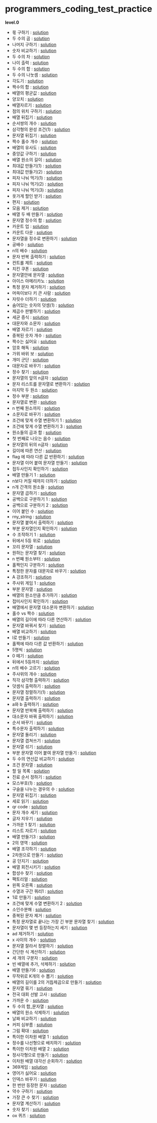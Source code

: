 # programmers_coding_test_practice
**level.0**
- 몫 구하기 : [solution](https://github.com/dlrms6172/programmers_coding_test_practice/blob/master/src/programmers/level0/find_a_share.java)
- 두 수의 곱 : [solution](https://github.com/dlrms6172/programmers_coding_test_practice/blob/master/src/programmers/level0/product_of_two_numbers.java)
- 나머지 구하기 : [solution](https://github.com/dlrms6172/programmers_coding_test_practice/blob/master/src/programmers/level0/find_the_rest.java)
- 숫자 비교하기 : [solution](https://github.com/dlrms6172/programmers_coding_test_practice/blob/master/src/programmers/level0/compare_numbers.java)
- 두 수의 차 : [solution](https://github.com/dlrms6172/programmers_coding_test_practice/blob/master/src/programmers/level0/subtraction_of_two_numbers.java)
- 나이 출력 : [solution](https://github.com/dlrms6172/programmers_coding_test_practice/blob/master/src/programmers/level0/age_output.java) 
- 두 수의 합 : [solution](https://github.com/dlrms6172/programmers_coding_test_practice/blob/master/src/programmers/level0/sum_of_two_numbers.java)
- 두 수의 나눗셈 : [solution](https://github.com/dlrms6172/programmers_coding_test_practice/blob/master/src/programmers/level0/division_of_two_numbers.java)
- 각도기 : [solution](https://github.com/dlrms6172/programmers_coding_test_practice/blob/master/src/programmers/level0/protractor.java)
- 짝수의 합 : [solution](https://github.com/dlrms6172/programmers_coding_test_practice/blob/master/src/programmers/level0/sum_of_even_numbers.java)
- 배열의 평균값 : [solution](https://github.com/dlrms6172/programmers_coding_test_practice/blob/master/src/programmers/level0/average_of_array.java)
- 양꼬치 : [solution](https://github.com/dlrms6172/programmers_coding_test_practice/blob/master/src/programmers/level0/lamb_skewers.java)
- 배열자르기 : [solution](https://github.com/dlrms6172/programmers_coding_test_practice/blob/master/src/programmers/level0/cut_array.java)
- 점의 위치 구하기 : [solution](https://github.com/dlrms6172/programmers_coding_test_practice/blob/master/src/programmers/level0/find_the_location_of_a_point.java)
- 배열 뒤집기 : [solution](https://github.com/dlrms6172/programmers_coding_test_practice/blob/master/src/programmers/level0/flip_array.java)
- 순서쌍의 개수 : [solution](https://github.com/dlrms6172/programmers_coding_test_practice/blob/master/src/programmers/level0/numbers_of_ordered_pairs.java)
- 삼각형의 완성 조건(1) : [solution](https://github.com/dlrms6172/programmers_coding_test_practice/blob/master/src/programmers/level0/conditions_for_completing_a_triangle_1.java)
- 문자열 뒤집기 : [solution](https://github.com/dlrms6172/programmers_coding_test_practice/blob/master/src/programmers/level0/reverse_string.java)
- 짝수 홀수 개수 : [solution](https://github.com/dlrms6172/programmers_coding_test_practice/blob/master/src/programmers/level0/even_odd_number.java)
- 배열의 유사도 : [solution](https://github.com/dlrms6172/programmers_coding_test_practice/blob/master/src/programmers/level0/array_similarity.java)
- 중앙값 구하기 : [solution](https://github.com/dlrms6172/programmers_coding_test_practice/blob/master/src/programmers/level0/finding_the_median.java)
- 배열 원소의 길이 : [solution](https://github.com/dlrms6172/programmers_coding_test_practice/blob/master/src/programmers/level0/length_of_array.java)
- 최대값 만들기(1) : [solution](https://github.com/dlrms6172/programmers_coding_test_practice/blob/master/src/programmers/level0/create_max_1.java)
- 최대값 만들기(2) : [solution](https://github.com/dlrms6172/programmers_coding_test_practice/blob/master/src/programmers/level0/create_max_2.java)
- 피자 나눠 먹기(1) : [solution](https://github.com/dlrms6172/programmers_coding_test_practice/blob/master/src/programmers/level0/share_a_pizza_1.java)
- 피자 나눠 먹기(2) : [solution](https://github.com/dlrms6172/programmers_coding_test_practice/blob/master/src/programmers/level0/share_a_pizza_2.java)
- 피자 나눠 먹기(3) : [solution](https://github.com/dlrms6172/programmers_coding_test_practice/blob/master/src/programmers/level0/share_a_pizza_3.java)
- 옷가게 할인 받기 : [solution](https://github.com/dlrms6172/programmers_coding_test_practice/blob/master/src/programmers/level0/get_a_discount_on_a_clothing_store.java)
- 편지 : [solution](https://github.com/dlrms6172/programmers_coding_test_practice/blob/master/src/programmers/level0/letter.java)
- 모음 제거 : [solution](https://github.com/dlrms6172/programmers_coding_test_practice/blob/master/src/programmers/level0/vowel_removal.java)
- 배열 두 배 만들기 : [solution](https://github.com/dlrms6172/programmers_coding_test_practice/blob/master/src/programmers/level0/double_the_array.java)
- 문자열 정수의 합 : [solution](https://github.com/dlrms6172/programmers_coding_test_practice/blob/master/src/programmers/level0/sum_of_string_integers.java)
- 카운트 업 : [solution](https://github.com/dlrms6172/programmers_coding_test_practice/blob/master/src/programmers/level0/count_up.java)
- 카운트 다운 : [solution](https://github.com/dlrms6172/programmers_coding_test_practice/blob/master/src/programmers/level0/count_down.java)
- 문자열을 정수로 변환하기 : [solution](https://github.com/dlrms6172/programmers_coding_test_practice/blob/master/src/programmers/level0/convert_string_to_integer.java)
- 공배수 : [solution](https://github.com/dlrms6172/programmers_coding_test_practice/blob/master/src/programmers/level0/common_multiple.java)
- n의 배수 : [solution](https://github.com/dlrms6172/programmers_coding_test_practice/blob/master/src/programmers/level0/multiple_of_n.java)
- 문자 반복 출력하기 : [solution](https://github.com/dlrms6172/programmers_coding_test_practice/blob/master/src/programmers/level0/print_text_repeatedly.java)
- 컨트롤 제트 : [solution](https://github.com/dlrms6172/programmers_coding_test_practice/blob/master/src/programmers/level0/control_z.java)
- 치킨 쿠폰 : [solution](https://github.com/dlrms6172/programmers_coding_test_practice/blob/master/src/programmers/level0/chicken_coupon.java)
- 문자열안에 문자열 : [solution](https://github.com/dlrms6172/programmers_coding_test_practice/blob/master/src/programmers/level0/string_in_string.java)
- 아이스 아메리카노 : [solution](https://github.com/dlrms6172/programmers_coding_test_practice/blob/master/src/programmers/level0/ice_americano.java)
- 특정 문자 제거하기 : [solution](https://github.com/dlrms6172/programmers_coding_test_practice/blob/master/src/programmers/level0/remove_specific_characters.java)
- 머쓱이보다 키 큰 사람 : [solution](https://github.com/dlrms6172/programmers_coding_test_practice/blob/master/src/programmers/level0/a_person_taller_than_a_shy_person.java)
- 자릿수 더하기 : [solution](https://github.com/dlrms6172/programmers_coding_test_practice/blob/master/src/programmers/level0/add_digits.java)
- 숨어있는 숫자의 덧셈(1) : [solution](https://github.com/dlrms6172/programmers_coding_test_practice/blob/master/src/programmers/level0/addition_of_hidden_numbers.java)
- 제곱수 판별하기 : [solution](https://github.com/dlrms6172/programmers_coding_test_practice/blob/master/src/programmers/level0/determine_the_number_of_squares.java)
- 세균 증식 : [solution](https://github.com/dlrms6172/programmers_coding_test_practice/blob/master/src/programmers/level0/bacterial_growth.java)
- 대문자와 소문자 : [solution](https://github.com/dlrms6172/programmers_coding_test_practice/blob/master/src/programmers/level0/uppercase_and_lowercase.java)
- 배열 자르기 : [solution](https://github.com/dlrms6172/programmers_coding_test_practice/blob/master/src/programmers/level0/cut_array.java)
- 중복된 숫자 개수 : [solution](https://github.com/dlrms6172/programmers_coding_test_practice/blob/master/src/programmers/level0/number_of_duplicate_digits.java)
- 짝수는 싫어요 : [solution](https://github.com/dlrms6172/programmers_coding_test_practice/blob/master/src/programmers/level0/I_do_not_like_even_numbers.java)
- 암호 해독 : [solution](https://github.com/dlrms6172/programmers_coding_test_practice/blob/master/src/programmers/level0/decryption.java)
- 가위 바위 보 : [solution](https://github.com/dlrms6172/programmers_coding_test_practice/blob/master/src/programmers/level0/rock_paper_scissors.java)
- 개미 군단 : [solution](https://github.com/dlrms6172/programmers_coding_test_practice/blob/master/src/programmers/level0/ant_colony.java)
- 대문자로 바꾸기 : [solution](https://github.com/dlrms6172/programmers_coding_test_practice/blob/master/src/programmers/level0/change_to_upper_case.java)
- 정수 찾기 : [solution](https://github.com/dlrms6172/programmers_coding_test_practice/blob/master/src/programmers/level0/find_integer.java)
- 문자열의 앞의 n글자 : [solution](https://github.com/dlrms6172/programmers_coding_test_practice/blob/master/src/programmers/level0/first_n_characters_of_string.java)
- 문자 리스트를 문자열로 변환하기 : [solution](https://github.com/dlrms6172/programmers_coding_test_practice/blob/master/src/programmers/level0/convert_character_list_to_string.java)
- 마지막 두 원소 : [solution](https://github.com/dlrms6172/programmers_coding_test_practice/blob/master/src/programmers/level0/last_two_elements.java)
- 정수 부분 : [solution](https://github.com/dlrms6172/programmers_coding_test_practice/blob/master/src/programmers/level0/integer_part.java)
- 문자열로 변환 : [solution](https://github.com/dlrms6172/programmers_coding_test_practice/blob/master/src/programmers/level0/convert_to_string.java)
- n 번째 원소까지 : [solution](https://github.com/dlrms6172/programmers_coding_test_practice/blob/master/src/programmers/level0/up_to_the_nth_element.java)
- 소문자로 바꾸기 : [solution](https://github.com/dlrms6172/programmers_coding_test_practice/blob/master/src/programmers/level0/change_to_lower_case.java)
- 조건에 맞게 수열 변환하기 1 : [solution](https://github.com/dlrms6172/programmers_coding_test_practice/blob/master/src/programmers/level0/converting_sequences_according_to_conditions_1.java)
- 조건에 맞게 수열 변환하기 3 : [solution](https://github.com/dlrms6172/programmers_coding_test_practice/blob/master/src/programmers/level0/converting_sequences_according_to_conditions_3.java)
- 원소들의 곱과 합 : [solution](https://github.com/dlrms6172/programmers_coding_test_practice/blob/master/src/programmers/level0/multiplication_and_sum_of_elements.java)
- 첫 번째로 나오는 음수 : [solution](https://github.com/dlrms6172/programmers_coding_test_practice/blob/master/src/programmers/level0/first_negative_number.java)
- 문자열의 뒤의 n글자 : [solution](https://github.com/dlrms6172/programmers_coding_test_practice/blob/master/src/programmers/level0/last_n_characters_of_string.java)
- 길이에 따른 연산 : [solution](https://github.com/dlrms6172/programmers_coding_test_practice/blob/master/src/programmers/level0/operation_along_the_length.java)
- flag 에 따라 다른 값 반환하기 : [solution](https://github.com/dlrms6172/programmers_coding_test_practice/blob/master/src/programmers/level0/return_different_values_depending_on_flag.java)
- 문자열 이어 붙여 문자열 만들기 : [solution](https://github.com/dlrms6172/programmers_coding_test_practice/blob/master/src/programmers/level0/concatenate_letters_to_create_a_string.java)
- 접두사인지 확인하기 : [solution](https://github.com/dlrms6172/programmers_coding_test_practice/blob/master/src/programmers/level0/check_if_prefix.java)
- 배열 만들기 1 : [solution](https://github.com/dlrms6172/programmers_coding_test_practice/blob/master/src/programmers/level0/create_array_1.java)
- n보다 커질 때까지 더하기 : [solution](https://github.com/dlrms6172/programmers_coding_test_practice/blob/master/src/programmers/level0/add_until_greater_than_n.java)
- n개 간격의 원소들 : [solution](https://github.com/dlrms6172/programmers_coding_test_practice/blob/master/src/programmers/level0/elements_in_n_intervals.java)
- 문자열 곱하기 : [solution](https://github.com/dlrms6172/programmers_coding_test_practice/blob/master/src/programmers/level0/multiply_a_string.java)
- 공백으로 구분하기 1 : [solution](https://github.com/dlrms6172/programmers_coding_test_practice/blob/master/src/programmers/level0/separate_by_space_1.java)
- 공백으로 구분하기 2 : [solution](https://github.com/dlrms6172/programmers_coding_test_practice/blob/master/src/programmers/level0/separate_by_space_2.java)
- 이어 붙인 수 : [solution](https://github.com/dlrms6172/programmers_coding_test_practice/blob/master/src/programmers/level0/number_of_concatenations.java)
- rny_string : [solution](https://github.com/dlrms6172/programmers_coding_test_practice/blob/master/src/programmers/level0/rny_string.java)
- 문자열 붙여서 출력하기 : [solution](https://github.com/dlrms6172/programmers_coding_test_practice/blob/master/src/programmers/level0/print_with_string.java)
- 부분 문자열인지 확인하기 : [solution](https://github.com/dlrms6172/programmers_coding_test_practice/blob/master/src/programmers/level0/check_if_substring.java)
- 수 조작하기 1 : [solution](https://github.com/dlrms6172/programmers_coding_test_practice/blob/master/src/programmers/level0/manipulate_the_number_1.java)
- 뒤에서 5등 위로 : [solution](https://github.com/dlrms6172/programmers_coding_test_practice/blob/master/src/programmers/level0/fiveth_from_the_back.java)
- 꼬리 문자열 : [solution](https://github.com/dlrms6172/programmers_coding_test_practice/blob/master/src/programmers/level0/tail_string.java)
- 원하는 문자열 찾기 : [solution](https://github.com/dlrms6172/programmers_coding_test_practice/blob/master/src/programmers/level0/find_the_string_you_want.java)
- n 번째 원소부터 : [solution](https://github.com/dlrms6172/programmers_coding_test_practice/blob/master/src/programmers/level0/from_the_nth_element.java)
- 홀짝인지 구분하기 : [solution](https://github.com/dlrms6172/programmers_coding_test_practice/blob/master/src/programmers/level0/determine_whether_a_number_is_odd_or_even.java)
- 특정한 문자를 대문자로 바꾸기 : [solution](https://github.com/dlrms6172/programmers_coding_test_practice/blob/master/src/programmers/level0/capitalize_specific_letters.java)
- A 강조하기 : [solution](https://github.com/dlrms6172/programmers_coding_test_practice/blob/master/src/programmers/level0/a_Emphasize.java)
- 주사위 게임 1 : [solution](https://github.com/dlrms6172/programmers_coding_test_practice/blob/master/src/programmers/level0/dice_game_1.java)
- 부분 문자열 : [solution](https://github.com/dlrms6172/programmers_coding_test_practice/blob/master/src/programmers/level0/substring.java)
- 배열의 원소만큼 추가하기 : [solution](https://github.com/dlrms6172/programmers_coding_test_practice/blob/master/src/programmers/level0/add_as_many_elements_as_array.java)
- 접미사인지 확인하기 : [solution](https://github.com/dlrms6172/programmers_coding_test_practice/blob/master/src/programmers/level0/check_if_it_is_a_suffix.java)
- 배열에서 문자열 대소문자 변환하기 : [solution](https://github.com/dlrms6172/programmers_coding_test_practice/blob/master/src/programmers/level0/convert_string_case_in_array.java)
- 홀수 vs 짝수 : [solution](https://github.com/dlrms6172/programmers_coding_test_practice/blob/master/src/programmers/level0/odd_vs_even.java)
- 배열의 길이에 따라 다른 연산하기 : [solution](https://github.com/dlrms6172/programmers_coding_test_practice/blob/master/src/programmers/level0/different_operations_depending_on_the_length_of_an_array.java)
- 문자열 바꿔서 찾기 : [solution](https://github.com/dlrms6172/programmers_coding_test_practice/blob/master/src/programmers/level0/find_by_replacing_the_string.java)
- 배열 비교하기 : [solution](https://github.com/dlrms6172/programmers_coding_test_practice/blob/master/src/programmers/level0/compare_array.java)
- l로 만들기 : [solution](https://github.com/dlrms6172/programmers_coding_test_practice/blob/master/src/programmers/level0/make_l.java)
- 홀짝에 따라 다른 값 반환하기 : [solution](https://github.com/dlrms6172/programmers_coding_test_practice/blob/master/src/programmers/level0/returning_different_values_depending_on_odd_or_even.java)
- 5명씩 : [solution](https://github.com/dlrms6172/programmers_coding_test_practice/blob/master/src/programmers/level0/five_each.java)
- 0 떼기 : [solution](https://github.com/dlrms6172/programmers_coding_test_practice/blob/master/src/programmers/level0/off_zero.java)
- 뒤에서 5등까지 : [solution](https://github.com/dlrms6172/programmers_coding_test_practice/blob/master/src/programmers/level0/from_back_to_fifth.java)
- n의 배수 고르기 : [solution](https://github.com/dlrms6172/programmers_coding_test_practice/blob/master/src/programmers/level0/pick_a_multiple_of_n.java)
- 주사위의 개수 : [solution](https://github.com/dlrms6172/programmers_coding_test_practice/blob/master/src/programmers/level0/number_of_dice.java)
- 직각 삼각형 출력하기 : [solution](https://github.com/dlrms6172/programmers_coding_test_practice/blob/master/src/programmers/level0/print_right_triangle.java)
- 덧셈식 출력하기 : [solution](https://github.com/dlrms6172/programmers_coding_test_practice/blob/master/src/programmers/level0/print_addition_expression.java)
- 문자열 정렬하기(1) : [solution](https://github.com/dlrms6172/programmers_coding_test_practice/blob/master/src/programmers/level0/sorting_strings_1.java)
- 문자열 출력하기 : [solution](https://github.com/dlrms6172/programmers_coding_test_practice/blob/master/src/programmers/level0/printing_a_string.java)
- a와 b 출력하기 : [solution](https://github.com/dlrms6172/programmers_coding_test_practice/blob/master/src/programmers/level0/print_a_and_b.java)
- 문자열 반복해 출력하기 : [solution](https://github.com/dlrms6172/programmers_coding_test_practice/blob/master/src/programmers/level0/printing_a_string_repeatedly.java)
- 대소문자 바꿔 출력하기 : [solution](https://github.com/dlrms6172/programmers_coding_test_practice/blob/master/src/programmers/level0/print_with_case_changed.java)
- 순서 바꾸기 : [solution](https://github.com/dlrms6172/programmers_coding_test_practice/blob/master/src/programmers/level0/change_order.java)
- 특수문자 출력하기 : [solution](https://github.com/dlrms6172/programmers_coding_test_practice/blob/master/src/programmers/level0/print_special_characters.java)
- 문자열 돌리기 : [solution](https://github.com/dlrms6172/programmers_coding_test_practice/blob/master/src/programmers/level0/twist_the_string.java)
- 문자열 겹쳐쓰기 : [solution](https://github.com/dlrms6172/programmers_coding_test_practice/blob/master/src/programmers/level0/overwriting_strings.java)
- 문자열 섞기 : [solution](https://github.com/dlrms6172/programmers_coding_test_practice/blob/master/src/programmers/level0/shuffle_strings.java)
- 부분 문자열 이어 붙여 문자열 만들기 : [solution](https://github.com/dlrms6172/programmers_coding_test_practice/blob/master/src/programmers/level0/create_a_string_by_concatenating_substrings.java)
- 두 수의 연산값 비교하기 : [solution](https://github.com/dlrms6172/programmers_coding_test_practice/blob/master/src/programmers/level0/to_compare_two_operational_values.java)
- 조건 문자열 : [solution](https://github.com/dlrms6172/programmers_coding_test_practice/blob/master/src/programmers/level0/condition_string.java)
- 할 일 목록 : [solution](https://github.com/dlrms6172/programmers_coding_test_practice/blob/master/src/programmers/level0/to_do_list.java)
- 진료 순서 정하기 : [solution](https://github.com/dlrms6172/programmers_coding_test_practice/blob/master/src/programmers/level0/determine_the_order_of_treatment.java)
- 모스부호(1) : [solution](https://github.com/dlrms6172/programmers_coding_test_practice/blob/master/src/programmers/level0/morse_code1.java)
- 구슬을 나누는 경우의 수 : [solution](https://github.com/dlrms6172/programmers_coding_test_practice/blob/master/src/programmers/level0/number_of_ways_to_divide_beads.java)
- 문자열 뒤집기 : [solution](https://github.com/dlrms6172/programmers_coding_test_practice/blob/master/src/programmers/level0/flip_string.java)
- 세로 읽기 : [solution](https://github.com/dlrms6172/programmers_coding_test_practice/blob/master/src/programmers/level0/vertical_reading.java)
- qr code : [solution](https://github.com/dlrms6172/programmers_coding_test_practice/blob/master/src/programmers/level0/qr_code.java)
- 문자 개수 세기 : [solution](https://github.com/dlrms6172/programmers_coding_test_practice/blob/master/src/programmers/level0/counting_characters.java)
- 글자 지우기 : [solution](https://github.com/dlrms6172/programmers_coding_test_practice/blob/master/src/programmers/level0/erase_letters.java)
- 가까운 1 찾기 : [solution](https://github.com/dlrms6172/programmers_coding_test_practice/blob/master/src/programmers/level0/find_1_near_you.java)
- 리스트 자르기 : [solution](https://github.com/dlrms6172/programmers_coding_test_practice/blob/master/src/programmers/level0/truncate_list.java)
- 배열 만들기3 : [solution](https://github.com/dlrms6172/programmers_coding_test_practice/blob/master/src/programmers/level0/create_an_array3.java)
- 2의 영역 : [solution](https://github.com/dlrms6172/programmers_coding_test_practice/blob/master/src/programmers/level0/area_of_2.java)
- 배열 조각하기 : [solution](https://github.com/dlrms6172/programmers_coding_test_practice/blob/master/src/programmers/level0/sculpting_an_array.java)
- 2차원으로 만들기 : [solution](https://github.com/dlrms6172/programmers_coding_test_practice/blob/master/src/programmers/level0/make_it_two_dimensional.java)
- 공 던지기 : [solution](https://github.com/dlrms6172/programmers_coding_test_practice/blob/master/src/programmers/level0/throw_a_ball.java)
- 배열 회전시키기 : [solution](https://github.com/dlrms6172/programmers_coding_test_practice/blob/master/src/programmers/level0/rotating_an_array.java)
- 합성수 찾기 : [solution](https://github.com/dlrms6172/programmers_coding_test_practice/blob/master/src/programmers/level0/find_composite_numbers.java)
- 팩토리얼 : [solution](https://github.com/dlrms6172/programmers_coding_test_practice/blob/master/src/programmers/level0/factorial.java)
- 왼쪽 오른쪽 : [solution](https://github.com/dlrms6172/programmers_coding_test_practice/blob/master/src/programmers/level0/left_right.java)
- 수열과 구간 쿼리1 : [solution](https://github.com/dlrms6172/programmers_coding_test_practice/blob/master/src/programmers/level0/sequence_and_interval_queries1.java)
- 1로 만들기 : [solution](https://github.com/dlrms6172/programmers_coding_test_practice/blob/master/src/programmers/level0/make_it_1.java)
- 조건에 맞게 수열 변환하기 2 : [solution](https://github.com/dlrms6172/programmers_coding_test_practice/blob/master/src/programmers/level0/converting_sequences_according_to_conditions_2.java)
- 소인수분해 : [solution](https://github.com/dlrms6172/programmers_coding_test_practice/blob/master/src/programmers/level0/factorization.java)
- 중복된 문자 제거 : [solution](https://github.com/dlrms6172/programmers_coding_test_practice/blob/master/src/programmers/level0/remove_duplicate_characters.java)
- 특정 문자열로 끝나는 가장 긴 부분 문자열 찾기 : [solution](https://github.com/dlrms6172/programmers_coding_test_practice/blob/master/src/programmers/level0/find_longest_substring_ending_with_specific_string.java)
- 문자열이 몇 번 등장하는지 세기 : [solution](https://github.com/dlrms6172/programmers_coding_test_practice/blob/master/src/programmers/level0/count_how_many_times_a_string_appears.java)
- ad 제거하기 : [solution](https://github.com/dlrms6172/programmers_coding_test_practice/blob/master/src/programmers/level0/remove_ad.java)
- x 사이의 개수 : [solution](https://github.com/dlrms6172/programmers_coding_test_practice/blob/master/src/programmers/level0/number_between_x.java)
- 문자열 잘라서 정렬하기 : [solution](https://github.com/dlrms6172/programmers_coding_test_practice/blob/master/src/programmers/level0/cut_and_sort_strings.java)
- 간단한 식 계산하기 : [solution](https://github.com/dlrms6172/programmers_coding_test_practice/blob/master/src/programmers/level0/evaluate_simple_expressions.java)
- 세 개의 구분자 : [solution](https://github.com/dlrms6172/programmers_coding_test_practice/blob/master/src/programmers/level0/three_separators.java)
- 빈 배열에 추가, 삭제하기 : [solution](https://github.com/dlrms6172/programmers_coding_test_practice/blob/master/src/programmers/level0/adding_and_deleting_from_an_empty_array.java)
- 배열 만들기6 : [solution](https://github.com/dlrms6172/programmers_coding_test_practice/blob/master/src/programmers/level0/create_an_array6.java)
- 무작위로 K개의 수 뽑기 : [solution](https://github.com/dlrms6172/programmers_coding_test_practice/blob/master/src/programmers/level0/randomly_draw_K_numbers.java)
- 배열의 길이를 2의 거듭제곱으로 만들기 : [solution](https://github.com/dlrms6172/programmers_coding_test_practice/blob/master/src/programmers/level0/make_the_length_of_an_array_a_power_of_2.java)
- 문자열 묶기 : [solution](https://github.com/dlrms6172/programmers_coding_test_practice/blob/master/src/programmers/level0/string_string.java)
- 전국 대회 선발 고사 : [solution](https://github.com/dlrms6172/programmers_coding_test_practice/blob/master/src/programmers/level0/national_competition_selection_test.java)
- 가까운 수 : [solution](https://github.com/dlrms6172/programmers_coding_test_practice/blob/master/src/programmers/level0/close_number.java)
- 두 수의 합_문자열 : [solution](https://github.com/dlrms6172/programmers_coding_test_practice/blob/master/src/programmers/level0/sum_of_two_numbers_string.java) 
- 배열의 원소 삭제하기 : [solution](https://github.com/dlrms6172/programmers_coding_test_practice/blob/master/src/programmers/level0/deleting_elements_from_an_array.java)
- 날짜 비교하기 : [solution](https://github.com/dlrms6172/programmers_coding_test_practice/blob/master/src/programmers/level0/compare_dates.java)
- 커피 심부름 : [solution](https://github.com/dlrms6172/programmers_coding_test_practice/blob/master/src/programmers/level0/coffee_errands.java)
- 그림 확대 : [solution](https://github.com/dlrms6172/programmers_coding_test_practice/blob/master/src/programmers/level0/enlarge_the_picture.java)
- 특이한 이차원 배열 1 : [solution](https://github.com/dlrms6172/programmers_coding_test_practice/blob/master/src/programmers/level0/special_two_dimensional_array1.java)
- 정수를 나선형으로 배치하기 : [solution](https://github.com/dlrms6172/programmers_coding_test_practice/blob/master/src/programmers/level0/arrange_integers_in_a_spiral.java)
- 특이한 이차원 배열 2 : [solution](https://github.com/dlrms6172/programmers_coding_test_practice/blob/master/src/programmers/level0/special_two_dimensional_array2.java)
- 정사각형으로 만들기 : [solution](https://github.com/dlrms6172/programmers_coding_test_practice/blob/master/src/programmers/level0/make_it_square.java)
- 이차원 배열 대각선 순회하기 : [solution](https://github.com/dlrms6172/programmers_coding_test_practice/blob/master/src/programmers/level0/make_it_square.java)
- 369게임 : [solution](https://github.com/dlrms6172/programmers_coding_test_practice/blob/master/src/programmers/level0/make_it_square.java)
- 영어가 싫어요 : [solution](https://github.com/dlrms6172/programmers_coding_test_practice/blob/master/src/programmers/level0/i_hate_english.java)
- 인덱스 바꾸기 : [solution](https://github.com/dlrms6172/programmers_coding_test_practice/blob/master/src/programmers/level0/i_hate_english.java)
- 한 번만 등장한 문자 : [solution](https://github.com/dlrms6172/programmers_coding_test_practice/blob/master/src/programmers/level0/character_that_appears_only_once.java)
- 약수 구하기 : [solution](https://github.com/dlrms6172/programmers_coding_test_practice/blob/master/src/programmers/level0/finding_divisors.java)
- 가장 큰 수 찾기 : [solution](https://github.com/dlrms6172/programmers_coding_test_practice/blob/master/src/programmers/level0/find_the_largest_number.java)
- 문자열 계산하기 : [solution](https://github.com/dlrms6172/programmers_coding_test_practice/blob/master/src/programmers/level0/computing_strings.java)
- 숫자 찾기 : [solution](https://github.com/dlrms6172/programmers_coding_test_practice/blob/master/src/programmers/level0/find_the_number.java)
- ox 퀴즈 : [solution](https://github.com/dlrms6172/programmers_coding_test_practice/blob/master/src/programmers/level0/ox_quiz.java)